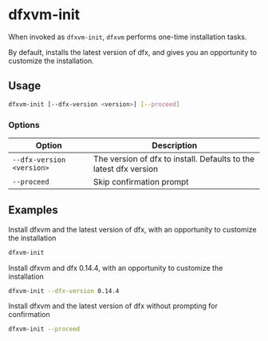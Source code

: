 # dfxvm-init

When invoked as `dfxvm-init`, `dfxvm` performs one-time installation tasks.

By default, installs the latest version of dfx, and gives you an opportunity
to customize the installation.

## Usage

```bash
dfxvm-init [--dfx-version <version>] [--proceed]
```

### Options

| Option                    | Description |
|---------------------------| --- |
| `--dfx-version <version>` | The version of dfx to install. Defaults to the latest dfx version |
| `--proceed`               | Skip confirmation prompt |

## Examples

Install dfxvm and the latest version of dfx, with an opportunity
to customize the installation

```bash
dfxvm-init
```

Install dfxvm and dfx 0.14.4, with an opportunity to customize the installation
```bash
dfxvm-init --dfx-version 0.14.4
```

Install dfxvm and the latest version of dfx without prompting for confirmation

```bash
dfxvm-init --proceed
```
